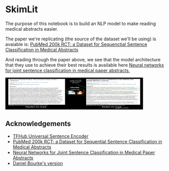 # SkimLit

The purpose of this notebook is to build an NLP model to make reading medical abstracts easier.

The paper we're replicating (the source of the dataset we'll be using) is avaiable is: [PubMed 200k RCT: a Dataset for Sequenctial Sentence Classification in Medical Abstracts](https://arxiv.org/abs/1710.06071)

And reading through the paper above, we see that the model architecture that they use to achieve their best results is available here [Neural networks for joint sentence classification in medical paper abstracts.](https://arxiv.org/pdf/1612.05251.pdf)


<a href="https://github.com/g-tejas/SkimLit">
  <img src="img/skmit overview.png" alt="Logo" width="430" height="100">
</a>

## Acknowledgements
* [TFHub Universal Sentence Encoder](https://tfhub.dev/google/universal-sentence-encoder/4)
* [PubMed 200k RCT: a Dataset for Sequential Sentence Classification in Medical Abstracts
](https://arxiv.org/abs/1710.06071)
* [Neural Networks for Joint Sentence Classification
in Medical Paper Abstracts](https://arxiv.org/pdf/1612.05251.pdf)
* [Daniel Bourke's version](https://github.com/mrdbourke/tensorflow-deep-learning/blob/main/09_SkimLit_nlp_milestone_project_2.ipynb)
